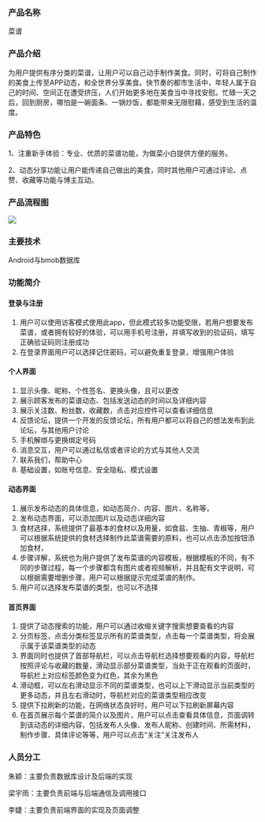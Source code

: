 ### 产品名称

菜谱

### 产品介绍

为用户提供有序分类的菜谱，让用户可以自己动手制作美食。同时，可将自己制作的美食上传至APP动态，和全世界分享美食。快节奏的都市生活中，年轻人属于自己的时间、空间正在遭受挤压，人们开始更多地在美食当中寻找安慰。忙碌一天之后，回到厨房，哪怕是一碗面条、一锅炒饭，都能带来无限慰藉，感受到生活的温度。

### 产品特色

1、注重新手体验：专业、优质的菜谱功能，为做菜小白提供方便的服务。

2、动态分享功能让用户能传递自己做出的美食，同时其他用户可通过评论、点赞、收藏等功能与博主互动。

### 产品流程图

<img src="https://sm.ms/image/GVnJ8f3OmkzdKtg"/>

### 主要技术

Android与bmob数据库

### 功能简介

#### 登录与注册

1. 用户可以使用访客模式使用此app，但此模式较多功能受限，若用户想要发布菜谱，或者拥有较好的体验，可以用手机号注册，并填写收到的验证码，填写正确验证码则注册成功
2. 在登录界面用户可以选择记住密码，可以避免重复登录，增强用户体验

#### 个人界面

1. 显示头像、昵称、个性签名、更换头像，且可以更改
2. 展示顾客发布的菜谱动态、包括发送动态的时间以及详细内容
3. 展示关注数、粉丝数，收藏数，点击对应控件可以查看详细信息
4. 反馈论坛，提供一个开发的反馈论坛，所有用户都可以将自己的想法发布到此论坛，与其他用户讨论
5. 手机解绑与更换绑定号码
6. 消息交互，用户可以通过私信或者评论的方式与其他人交流
7. 联系我们，帮助中心
8. 基础设置，如账号信息、安全隐私、模式设置

#### 动态界面

1. 展示发布动态的具体信息，如动态简介、内容、图片、名称等，
2. 发布动态界面，可以添加图片以及动态详细内容
3. 食材选择，系统提供了最基本的食材以及用量，如食盐、生抽、青椒等，用户可以根据系统提供的食材选择制作此菜谱需要的原料，也可以点击添加按钮添加食材，
4. 步骤详解，系统也为用户提供了发布菜谱的内容模板，根据模板的不同，有不同的步骤过程，每一个步骤都含有图片或者视频解析，并且配有文字说明，可以根据需要增删步骤，用户可以根据提示完成菜谱的制作。
5. 用户可以选择发布菜谱的类型，也可以不选择

#### 首页界面

1. 提供了动态搜索的功能，用户可以通过收缩关键字搜索想要查看的内容
2. 分页标签，点击分类标签显示所有的菜谱类型，点击每一个菜谱类型，将会展示属于该菜谱类型的动态
3. 界面同时也提供了首部导航栏，可以点击导航栏选择想要观看的内容，导航栏按照评论与收藏的数量，滑动显示部分菜谱类型，当处于正在观看的页面时，导航栏上对应标签颜色变为红色，其余为黑色
4. 滑动框，可以左右滑动显示不同的菜谱类型，也可以上下滑动显示当前类型的更多动态，并且左右滑动时，导航栏对应的菜谱类型相应改变
5. 提供下拉刷新的功能，在网络状态良好时，用户可以下拉刷新屏幕内容
6. 在首页展示每个菜谱的简介以及图片，用户可以点击查看具体信息，页面调转到该动态的详细内容，包括发布人头像、发布人昵称、创建时间、所需材料，制作步骤、具体评论等等，用户可以点击“关注”关注发布人

### 人员分工

朱颖：主要负责数据库设计及后端的实现

梁宇雨：主要负责前端与后端通信及调用接口

李婕：主要负责前端界面的实现及页面调整